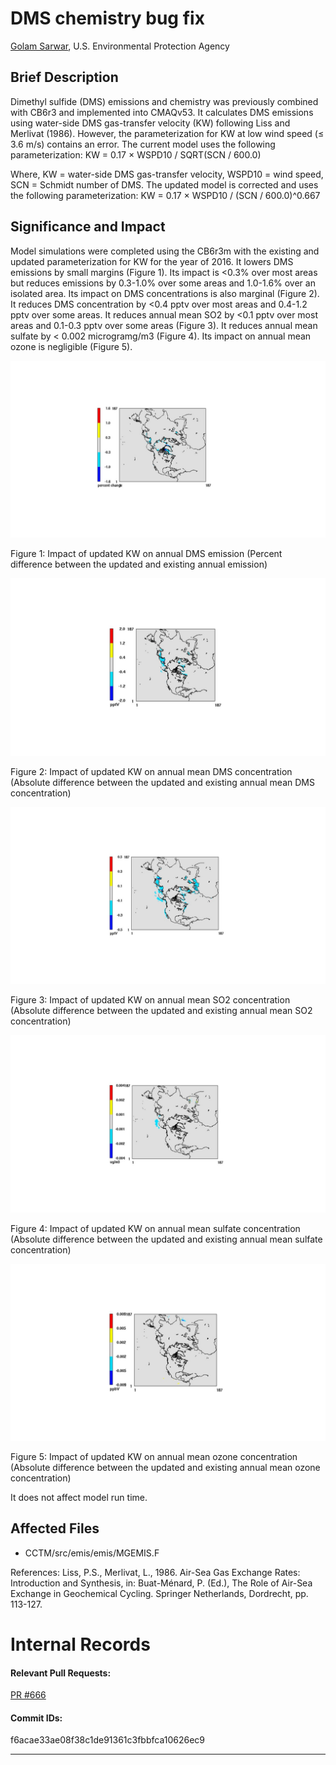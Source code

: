 # DMS chemistry bug fix

[Golam Sarwar](mailto:sarwar.golam@epa.gov), U.S. Environmental Protection Agency

## Brief Description

Dimethyl sulfide (DMS) emissions and chemistry was previously combined with CB6r3 and implemented into CMAQv53. It calculates DMS emissions using water-side DMS gas-transfer velocity (KW) following Liss and Merlivat (1986). However, the parameterization for KW at low wind speed (≤ 3.6 m/s) contains an error. The current model uses the following parameterization: 
KW = 0.17 × WSPD10 / SQRT(SCN / 600.0)

Where, KW = water-side DMS gas-transfer velocity, WSPD10 = wind speed, SCN = Schmidt number of DMS. The updated model is corrected and uses the following parameterization:
KW = 0.17 × WSPD10 / (SCN / 600.0)^0.667

## Significance and Impact

Model simulations were completed using the CB6r3m with the existing and updated parameterization for KW for the year of 2016. It lowers DMS emissions by small margins (Figure 1). Its impact is <0.3% over most areas but reduces emissions by 0.3-1.0% over some areas and 1.0-1.6% over an isolated area. Its impact on DMS concentrations is also marginal (Figure 2). It reduces DMS concentration by <0.4 pptv over most areas and 0.4-1.2 pptv over some areas. It reduces annual mean SO2 by <0.1 pptv over most areas and 0.1-0.3 pptv over some areas (Figure 3). It reduces annual mean sulfate by < 0.002 microgramg/m3 (Figure 4). Its impact on annual mean ozone is negligible (Figure 5).

![DMS_emission_change](difference_between_updated_and_existing_dms_emission.jpg) 

Figure 1: Impact of updated KW on annual DMS emission (Percent difference between the updated and existing annual emission)
 
![DMS_concentration_change](difference_between_updated_and_existing_dms_concentration.jpg) 

Figure 2: Impact of updated KW on annual mean DMS concentration (Absolute difference between the updated and existing annual mean DMS concentration)

![SO2_concentration_change](difference_between_updated_and_existing_so2_concentratio.jpg) 

Figure 3: Impact of updated KW on annual mean SO2 concentration (Absolute difference between the updated and existing annual mean SO2 concentration)

![SO4_concentration_change](difference_between_updated_and_existing_so4_concentration.jpg) 

Figure 4: Impact of updated KW on annual mean sulfate concentration (Absolute difference between the updated and existing annual mean sulfate concentration)

![Ozone_concentration_change](difference_between_updated_and_existing_ozone_concentration.jpg) 

Figure 5: Impact of updated KW on annual mean ozone concentration (Absolute difference between the updated and existing annual mean ozone concentration)

It does not affect model run time.
 
## Affected Files

* CCTM/src/emis/emis/MGEMIS.F

References:
Liss, P.S., Merlivat, L., 1986. Air-Sea Gas Exchange Rates: Introduction and Synthesis, in: Buat-Ménard, P. (Ed.), The Role of Air-Sea Exchange in Geochemical Cycling. Springer Netherlands, Dordrecht, pp. 113-127.

# Internal Records
#### Relevant Pull Requests:
[PR #666](https://github.com/usepa/cmaq_dev/pull/666)

#### Commit IDs:
f6acae33ae08f38c1de91361c3fbbfca10626ec9

-----------------------
